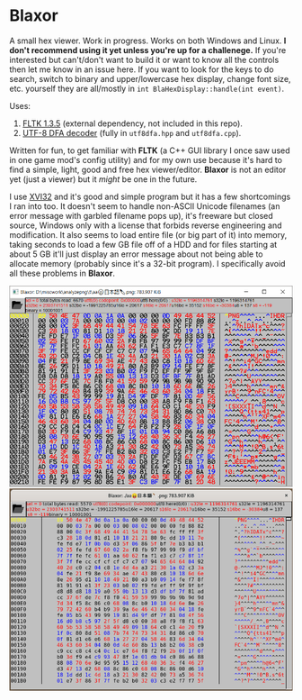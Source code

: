# Blaxor
A small hex viewer. Work in progress. Works on both Windows and Linux.
**I don't recommend using it yet unless you're up for a challenege.**
If you're interested but can't/don't want to build it or want to know all the
controls then let me know in an issue here. If you want to look for the keys to
do search, switch to binary and upper/lowercase hex display, change font size,
etc. yourself they are all/mostly in `int BlaHexDisplay::handle(int event)`.

Uses:
1. [FLTK 1.3.5](https://www.fltk.org) (external dependency, not included in this repo).
2. [UTF-8 DFA decoder](http://bjoern.hoehrmann.de/utf-8/decoder/dfa/) (fully in `utf8dfa.hpp` and `utf8dfa.cpp`).

Written for fun, to get familiar with **FLTK** (a C++ GUI library I once saw
used in one game mod's config utility) and for my own use because it's hard
to find a simple, light, good and free hex viewer/editor. **Blaxor** is not an
editor yet (just a viewer) but it *might* be one in the future.

I use [XVI32](http://www.chmaas.handshake.de/delphi/freeware/xvi32/xvi32.htm)
and it's good and simple program but it has a few shortcomings I ran into too.
It doesn't seem to handle non-ASCII Unicode filenames (an error message with
garbled filename pops up), it's freeware but closed source, Windows only with a
license that forbids reverse engineering and modification. It also seems to
load entire file (or big part of it) into memory, taking seconds to load a few
GB file off of a HDD and for files starting at about 5 GB it'll just display an
error message about not being able to allocate memory (probably since it's a
32-bit program). I specifically avoid all these problems in **Blaxor**.

![](sshot/blaxor-windows.png)
![](sshot/blaxor-linux.png)
